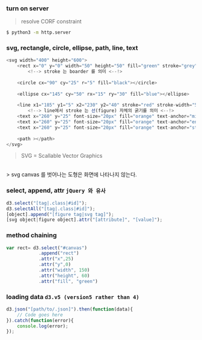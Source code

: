 ### turn on server
> resolve CORF constraint
~~~bash
$ python3 -m http.server
~~~

### svg, rectangle, circle, ellipse, path, line, text
~~~javascript
<svg width="400" height="600">
	<rect x="0" y="0" width="50" height="50" fill="green" stroke="grey" stroke-width="5px"></rect>
		<!--> stroke 는 boarder 를 의미 <--!>
  	
	<circle cx="90" cy="25" r="5" fill="black"></circle>
  	
	<ellipse cx="145" cy="50" rx="15" ry="30" fill="blue"></ellipse>
  	
	<line x1="185" y1="5" x2="230" y2="40" stroke="red" stroke-width="5"></line>
  		<!--> line에서 stroke 는 선(figure) 자체의 굵기를 의미 <--!>
	<text x="260" y="25" font-size="20px" fill="orange" text-anchor="middle"> Hellow World</text>
  	<text x="260" y="25" font-size="20px" fill="orange" text-anchor="end"> Hellow World</text>
  	<text x="260" y="25" font-size="20px" fill="orange" text-anchor="start"> Hellow World</text>
  	
	<path ></path>
</svg>
~~~
> SVG = Scallable Vector Graphics 
<br>
> svg canvas 를 벗어나는 도형은 화면에 나타나지 않는다. 

### select, append, attr ``` jQuery 와 유사 ```
~~~javascript
d3.select("[tag|.class|#id]"); 
d3.selectAll("[tag|.class|#id]");
[object].append("[figure tag|svg tag]");
[svg object|figure object].attr("[attribute]", "[value]");
~~~

### method chaining
~~~javascript
var rect= d3.select("#canvas")
            .append("rect")
            .attr("x",25)
            .attr("y",0)
            .attr("width", 150)
            .attr("height", 60)
            .attr("fill", "green")
~~~

### loading data ``` d3.v5 (version5 rather than 4) ```
~~~javascript
d3.json("[path/to/.json]").then(function(data){
	// Code goes here
}).catch(function(error){
	console.log(error);
});
~~~
